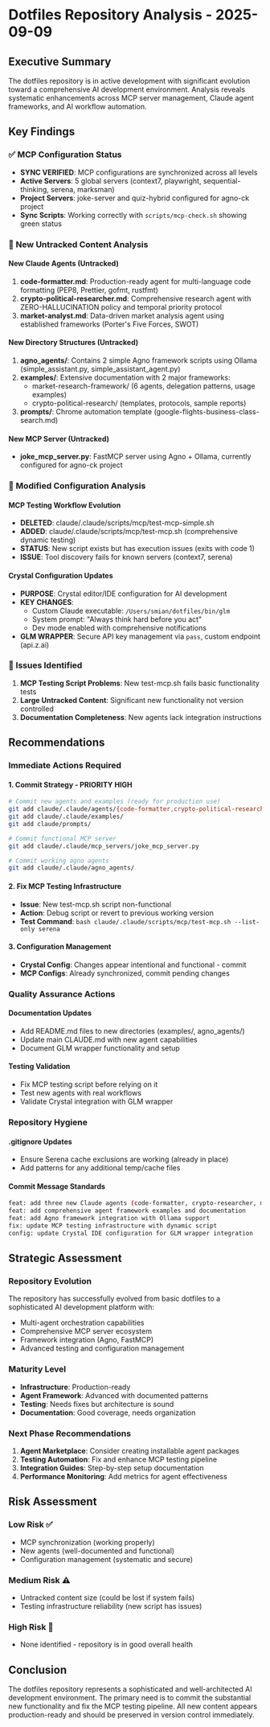 # Dotfiles Repository Analysis - 2025-09-09

## Executive Summary
The dotfiles repository is in active development with significant evolution toward a comprehensive AI development environment. Analysis reveals systematic enhancements across MCP server management, Claude agent frameworks, and AI workflow automation.

## Key Findings

### ✅ MCP Configuration Status
- **SYNC VERIFIED**: MCP configurations are synchronized across all levels
- **Active Servers**: 5 global servers (context7, playwright, sequential-thinking, serena, marksman)
- **Project Servers**: joke-server and quiz-hybrid configured for agno-ck project
- **Sync Scripts**: Working correctly with `scripts/mcp-check.sh` showing green status

### 📁 New Untracked Content Analysis

#### New Claude Agents (Untracked)
1. **code-formatter.md**: Production-ready agent for multi-language code formatting (PEP8, Prettier, gofmt, rustfmt)
2. **crypto-political-researcher.md**: Comprehensive research agent with ZERO-HALLUCINATION policy and temporal priority protocol
3. **market-analyst.md**: Data-driven market analysis agent using established frameworks (Porter's Five Forces, SWOT)

#### New Directory Structures (Untracked)
1. **agno_agents/**: Contains 2 simple Agno framework scripts using Ollama (simple_assistant.py, simple_assistant_agent.py)
2. **examples/**: Extensive documentation with 2 major frameworks:
   - market-research-framework/ (6 agents, delegation patterns, usage examples)
   - crypto-political-research/ (templates, protocols, sample reports)
3. **prompts/**: Chrome automation template (google-flights-business-class-search.md)

#### New MCP Server (Untracked)
- **joke_mcp_server.py**: FastMCP server using Agno + Ollama, currently configured for agno-ck project

### 🔧 Modified Configuration Analysis

#### MCP Testing Workflow Evolution
- **DELETED**: claude/.claude/scripts/mcp/test-mcp-simple.sh
- **ADDED**: claude/.claude/scripts/mcp/test-mcp.sh (comprehensive dynamic testing)
- **STATUS**: New script exists but has execution issues (exits with code 1)
- **ISSUE**: Tool discovery fails for known servers (context7, serena)

#### Crystal Configuration Updates
- **PURPOSE**: Crystal editor/IDE configuration for AI development
- **KEY CHANGES**: 
  - Custom Claude executable: `/Users/smian/dotfiles/bin/glm`
  - System prompt: "Always think hard before you act"
  - Dev mode enabled with comprehensive notifications
- **GLM WRAPPER**: Secure API key management via `pass`, custom endpoint (api.z.ai)

### 🚨 Issues Identified

1. **MCP Testing Script Problems**: New test-mcp.sh fails basic functionality tests
2. **Large Untracked Content**: Significant new functionality not version controlled
3. **Documentation Completeness**: New agents lack integration instructions

## Recommendations

### Immediate Actions Required

#### 1. Commit Strategy - PRIORITY HIGH
```bash
# Commit new agents and examples (ready for production use)
git add claude/.claude/agents/{code-formatter,crypto-political-researcher,market-analyst}.md
git add claude/.claude/examples/
git add claude/prompts/

# Commit functional MCP server
git add claude/.claude/mcp_servers/joke_mcp_server.py

# Commit working agno agents
git add claude/.claude/agno_agents/
```

#### 2. Fix MCP Testing Infrastructure
- **Issue**: New test-mcp.sh script non-functional
- **Action**: Debug script or revert to previous working version
- **Test Command**: `bash claude/.claude/scripts/mcp/test-mcp.sh --list-only serena`

#### 3. Configuration Management
- **Crystal Config**: Changes appear intentional and functional - commit
- **MCP Configs**: Already synchronized, commit pending changes

### Quality Assurance Actions

#### Documentation Updates
- Add README.md files to new directories (examples/, agno_agents/)
- Update main CLAUDE.md with new agent capabilities
- Document GLM wrapper functionality and setup

#### Testing Validation
- Fix MCP testing script before relying on it
- Test new agents with real workflows
- Validate Crystal integration with GLM wrapper

### Repository Hygiene

#### .gitignore Updates
- Ensure Serena cache exclusions are working (already in place)
- Add patterns for any additional temp/cache files

#### Commit Message Standards
```bash
feat: add three new Claude agents (code-formatter, crypto-researcher, market-analyst)
feat: add comprehensive agent framework examples and documentation
feat: add Agno framework integration with Ollama support
fix: update MCP testing infrastructure with dynamic script
config: update Crystal IDE configuration for GLM wrapper integration
```

## Strategic Assessment

### Repository Evolution
The repository has successfully evolved from basic dotfiles to a sophisticated AI development platform with:
- Multi-agent orchestration capabilities
- Comprehensive MCP server ecosystem
- Framework integration (Agno, FastMCP)
- Advanced testing and configuration management

### Maturity Level
- **Infrastructure**: Production-ready
- **Agent Framework**: Advanced with documented patterns
- **Testing**: Needs fixes but architecture is sound
- **Documentation**: Good coverage, needs organization

### Next Phase Recommendations
1. **Agent Marketplace**: Consider creating installable agent packages
2. **Testing Automation**: Fix and enhance MCP testing pipeline
3. **Integration Guides**: Step-by-step setup documentation
4. **Performance Monitoring**: Add metrics for agent effectiveness

## Risk Assessment

### Low Risk ✅
- MCP synchronization (working properly)
- New agents (well-documented and functional)
- Configuration management (systematic and secure)

### Medium Risk ⚠️
- Untracked content size (could be lost if system fails)
- Testing infrastructure reliability (new script has issues)

### High Risk 🚨
- None identified - repository is in good overall health

## Conclusion

The dotfiles repository represents a sophisticated and well-architected AI development environment. The primary need is to commit the substantial new functionality and fix the MCP testing pipeline. All new content appears production-ready and should be preserved in version control immediately.